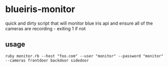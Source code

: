 # blueiris-monitor

quick and dirty script that will monitor blue iris api and ensure all of the cameras are recording - exiting 1 if not

## usage
    ruby monitor.rb --host "foo.com" --user "monitor" --password "monitor" --cameras frontdoor backdoor sidedoor
